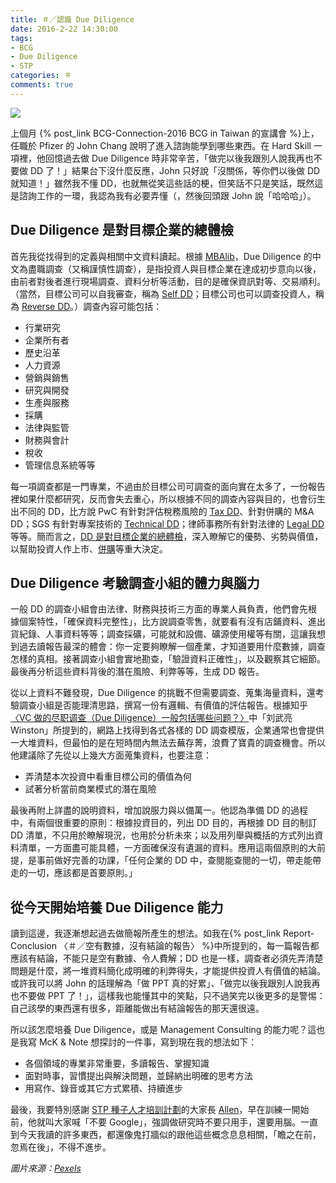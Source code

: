 ```yaml
---
title: ＃／認識 Due Diligence
date: 2016-2-22 14:30:00
tags: 
- BCG
- Due Diligence
- STP
categories: ＃
comments: true
---
```

![](cover.jpg)

上個月 {% post_link BCG-Connection-2016 BCG in Taiwan 的宣講會 %}上，任職於 Pfizer 的 John Chang 說明了進入諮詢能學到哪些東西。在 Hard Skill 一項裡，他回憶過去做 Due Diligence 時非常辛苦，「做完以後我跟別人說我再也不要做 DD 了！」結果台下沒什麼反應，John 只好說「沒關係，等你們以後做 DD 就知道！」雖然我不懂 DD，也就無從笑這些話的梗，但笑話不只是笑話，既然這是諮詢工作的一環，我認為我有必要弄懂（，然後回頭跟 John 說「哈哈哈」）。<!--more-->

## Due Diligence 是對目標企業的總體檢
首先我從找得到的定義與相關中文資料讀起。根據 [MBAlib](http://wiki.mbalib.com/zh-tw/%E8%B4%A2%E5%8A%A1%E5%B0%BD%E8%81%8C%E8%B0%83%E6%9F%A5)，Due Diligence 的中文為盡職調查（又稱謹慎性調查），是指投資人與目標企業在達成初步意向以後，由前者對後者進行現場調查、資料分析等活動，目的是確保資訊對等、交易順利。（當然，目標公司可以自我審查，稱為 [Self DD](https://en.wikipedia.org/wiki/Due_diligence)；目標公司也可以調查投資人，稱為 [Reverse DD](https://en.wikipedia.org/wiki/Due_diligence)。）調查內容可能包括：

* 行業研究
* 企業所有者
* 歷史沿革
* 人力資源
* 營銷與銷售
* 研究與開發
* 生產與服務
* 採購
* 法律與監管
* 財務與會計
* 稅收
* 管理信息系統等等

每一項調查都是一門專業，不過由於目標公司可調查的面向實在太多了，一份報告裡如果什麼都研究，反而會失去重心，所以根據不同的調查內容與目的，也會衍生出不同的 DD，比方說 PwC 有針對評估稅務風險的 [Tax DD](http://www.pwc.com/sg/en/advisory/due-diligence.html)、針對併購的 M&A DD；SGS 有針對專案技術的 [Technical DD](http://www.sgs.com/en/risk-management/health-safety-and-environment/risk-assessment-and-management/technical-due-diligence)；律師事務所有針對法律的 [Legal DD](http://www.stoel.com/a-guide-to-legal-due-diligence-the-target) 等等。簡而言之，[DD 是對目標企業的總體檢](http://www.lexology.com/library/detail.aspx?g=8f3be8df-f3b8-4ce6-9282-34ed08a06544)，深入瞭解它的優勢、劣勢與價值，以幫助投資人作上市、[併購](http://www.livemint.com/Companies/Qax2mfQPlr2ZQvAwBz8OnL/Sharp-India-board-allows-parent-to-do-due-diligence-for-pote.html)等重大決定。

## Due Diligence 考驗調查小組的體力與腦力
一般 DD 的調查小組會由法律、財務與技術三方面的專業人員負責，他們會先根據個案特性，「確保資料完整性」，比方說調查零售，就要看有沒有店鋪資料、進出貨紀錄、人事資料等等；調查採礦，可能就和設備、礦源使用權等有關，這讓我想到過去讀報告最深的體會：你一定要夠瞭解一個產業，才知道要用什麼數據，調查怎樣的真相。接著調查小組會實地勘查，「驗證資料正確性」，以及觀察其它細節。最後再分析這些資料背後的潛在風險、利弊等等，生成 DD 報告。

從以上資料不難發現，Due Diligence 的挑戰不但需要調查、蒐集海量資料，還考驗調查小組是否能理清思路，撰寫一份有邏輯、有價值的評估報告。根據知乎[〈VC 做的尽职调查（Due Diligence）一般包括哪些问题？〉](https://www.zhihu.com/question/19557810)中「刘武亮 Winston」所提到的，網路上找得到各式各樣的 DD 調查模版，企業通常也會提供一大堆資料，但最怕的是在短時間內無法去蕪存菁，浪費了寶貴的調查機會。所以他建議除了先從以上幾大方面蒐集資料，也要注意：

* 弄清楚本次投資中看重目標公司的價值為何
* 試著分析當前商業模式的潛在風險

最後再附上詳盡的說明資料，增加說服力與以備萬一。他認為準備 DD 的過程中，有兩個很重要的原則：根據投資目的，列出 DD 目的，再根據 DD 目的制訂 DD 清單，不只用於瞭解現況，也用於分析未來；以及用列舉與概括的方式列出資料清單，一方面盡可能具體，一方面確保沒有遺漏的資料。應用這兩個原則的大前提，是事前做好完善的功課，「任何企業的 DD 中，查閱能查閱的一切，帶走能帶走的一切，應該都是首要原則。」

## 從今天開始培養 Due Diligence 能力
讀到這邊，我逐漸想起過去做簡報所產生的想法。如我在{% post_link Report-Conclusion 〈＃／空有數據，沒有結論的報告〉 %}中所提到的，每一篇報告都應該有結論，不能只是空有數據、令人費解；DD 也是一樣，調查者必須先弄清楚問題是什麼，將一堆資料簡化成明確的利弊得失，才能提供投資人有價值的結論。或許我可以將 John 的話理解為「做 PPT 真的好累」、「做完以後我跟別人說我再也不要做 PPT 了！」，這樣我也能懂其中的笑點，只不過笑完以後更多的是警惕：自己該學的東西還有很多，距離能做出有結論報告的那天還很遠。

所以該怎麼培養 Due Diligence，或是 Management Consulting 的能力呢？這也是我寫 McK & Note 想探討的一件事，寫到現在我的想法如下：

* 各個領域的專業非常重要，多讀報告、掌握知識
* 面對時事，習慣提出與解決問題，並歸納出明確的思考方法
* 用寫作、錄音或其它方式累積、持續進步

最後，我要特別感謝 [STP 種子人才培訓計劃](https://www.facebook.com/STPxTaipei/)的大家長 [Allen](http://cfbglobal.org/2014-10-29-cfb-forum/itemlist/category/51-2013-12-03-17-42-28)，早在訓練一開始前，他就叫大家喊「不要 Google」，強調做研究時不要只用手，還要用腦。一直到今天我讀的許多東西，都還像鬼打牆似的跟他這些概念息息相關，「瞻之在前，忽焉在後」，不得不進步。

*圖片來源：[Pexels](https://www.pexels.com/)*
